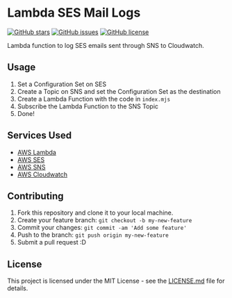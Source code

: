 # Lambda SES Mail Logs

[![GitHub stars](https://img.shields.io/github/stars/rafaellaurindo/lambda-ses-mail-logs.svg)](Stars)
[![GitHub issues](https://img.shields.io/github/issues/rafaellaurindo/lambda-ses-mail-logs.svg)](Issues)
[![GitHub license](https://img.shields.io/github/license/rafaellaurindo/lambda-ses-mail-logs.svg)](MIT)

Lambda function to log SES emails sent through SNS to Cloudwatch.

## Usage

1. Set a Configuration Set on SES
2. Create a Topic on SNS and set the Configuration Set as the destination
3. Create a Lambda Function with the code in `index.mjs`
4. Subscribe the Lambda Function to the SNS Topic
5. Done!

## Services Used

- [AWS Lambda](https://aws.amazon.com/lambda/)
- [AWS SES](https://aws.amazon.com/ses/)
- [AWS SNS](https://aws.amazon.com/sns/)
- [AWS Cloudwatch](https://aws.amazon.com/cloudwatch/)

## Contributing

1. Fork this repository and clone it to your local machine.
2. Create your feature branch: `git checkout -b my-new-feature`
3. Commit your changes: `git commit -am 'Add some feature'`
4. Push to the branch: `git push origin my-new-feature`
5. Submit a pull request :D

## License

This project is licensed under the MIT License - see the [LICENSE.md](LICENSE.md) file for details.
